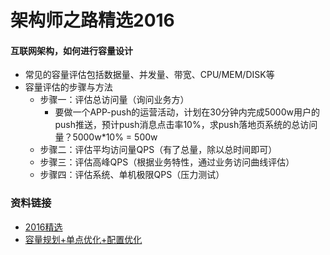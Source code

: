 架构师之路精选2016
====================  

#### 互联网架构，如何进行容量设计
* 常见的容量评估包括数据量、并发量、带宽、CPU/MEM/DISK等
* 容量评估的步骤与方法
  - 步骤一：评估总访问量（询问业务方）
    - 要做一个APP-push的运营活动，计划在30分钟内完成5000w用户的push推送，预计push消息点击率10%，求push落地页系统的总访问量？5000w*10% = 500w
  - 步骤二：评估平均访问量QPS（有了总量，除以总时间即可）
  - 步骤三：评估高峰QPS（根据业务特性，通过业务访问曲线评估）
  - 步骤四：评估系统、单机极限QPS（压力测试）


### 资料链接
* [2016精选](https://mp.weixin.qq.com/s?__biz=MjM5ODYxMDA5OQ==&mid=2651959886&idx=1&sn=03e45a5014053607eff5e55ed2c660d7&chksm=bd2d07928a5a8e8454d395e176fa9d346682abfe9dfbf3244f1dead83ee4508aa25121f9b811&scene=21#wechat_redirect)
* [容量规划+单点优化+配置优化](https://mp.weixin.qq.com/s?__biz=MjM5ODYxMDA5OQ==&mid=2651960436&idx=1&sn=c336b6160263bf5afa2e0aa47088861e&chksm=bd2d01a88a5a88be02af6ecf2b280b3c396b10061d39840ec6df14064fe212b3fc97951d3214&scene=25#wechat_redirect)  
